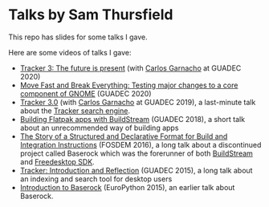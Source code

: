 Talks by Sam Thursfield
=======================

This repo has slides for some talks I gave.

Here are some videos of talks I gave:

  * [Tracker 3: The future is
    present](https://www.youtube.com/watch?v=QrH5WW0MD0c&t=216s) (with
    [Carlos Garnacho] at GUADEC 2020)
  * [Move Fast and Break Everything: Testing major changes to a core
    component of GNOME](https://www.youtube.com/watch?v=dmRLBHoSGGQ)
    (GUADEC 2020)
  * <a href="https://www.youtube.com/watch?v=YnY80QRBez4">Tracker 3.0</a> (with [Carlos Garnacho] at GUADEC 2019), a last-minute talk about the <a href="https://gnome.pages.gitlab.gnome.org/">Tracker search engine</a>.
  * <a href="https://www.youtube.com/watch?v=6Yz8Y_QTcSM">Building Flatpak apps with BuildStream</a> (GUADEC 2018), a short talk about an unrecommended way of building apps
  * <a href="https://fosdem.org/2016/schedule/event/format_for_build_and_integration_instructions/">The Story of a Structured and Declarative Format for Build and Integration Instructions</a> (FOSDEM 2016), a long talk about a discontinued project called Baserock which was the forerunner of both <a href="https://buildstream.build/">BuildStream</a> and <a href="https://gitlab.com/freedesktop-sdk/freedesktop-sdk/">Freedesktop SDK</a>.
  * <a href="https://www.youtube.com/watch?v=11wJTYxGAEo">Tracker: Introduction and Reflection</a> (GUADEC 2015), a long talk about an indexing and search tool for desktop users
  * <a href="https://www.youtube.com/watch?v=qYGlMCk15hs">Introduction to Baserock</a> (EuroPython 2015), an earlier talk about Baserock.

[Carlos Garnacho]: https://blogs.gnome.org/carlosg/
